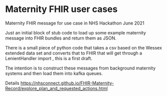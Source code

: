 # Maternity FHIR user cases
Maternity FHIR message for use case in NHS Hackathon June 2021

Just an initial block of stub code to load up some example maternity message into FHIR bundles and return them as JSON.

There is a small piece of python code that takes a csv based on the Wessex extended data set and converts that to FHIR that will get through a LenientHandler import ,  this is a first draft.

The intention is to construct these messages from background maternity systems and then load them into kafka queues.

Details 
https://nhsconnect.github.io/FHIR-Maternity-Record/explore_plan_and_requested_actions.html
